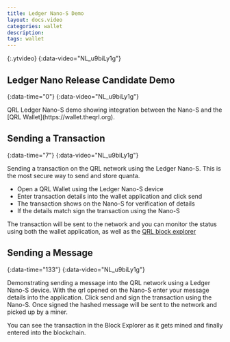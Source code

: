 ```yaml
---
title: Ledger Nano-S Demo
layout: docs.video
categories: wallet
description:
tags: wallet
---
```


>
{:.ytvideo}
{:data-video="NL_u9biLy1g"}

## Ledger Nano Release Candidate Demo
{:data-time="0"}
{:data-video="NL_u9biLy1g"}

<div markdown="1">
QRL Ledger Nano-S demo showing integration between the Nano-S and the [QRL Wallet](https://wallet.theqrl.org).
</div>

## Sending a Transaction
{:data-time="7"}
{:data-video="NL_u9biLy1g"}


<div markdown="1">
Sending a transaction on the QRL network using the Ledger Nano-S. This is the most secure way to send and store quanta.

* Open a QRL Wallet using the Ledger Nano-S device
* Enter transaction details into the wallet application and click send
* The transaction shows on the Nano-S for verification of details
* If the details match sign the transaction using the Nano-S

The transaction will be sent to the network and you can monitor the status using both the wallet application, as well as the [QRL block explorer](https://explorer.theqrl.org)
</div>

## Sending a Message
{:data-time="133"}
{:data-video="NL_u9biLy1g"}

<div markdown="1">
Demonstrating sending a message into the QRL network using a Ledger Nano-S device. With the qrl opened on the Nano-S enter your message details into the application. Click send and sign the transaction using the Nano-S. Once signed the hashed message will be sent to the network and picked up by a miner. 

You can see the transaction in the Block Explorer as it gets mined and finally entered into the blockchain.

</div>

